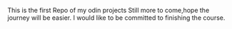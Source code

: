This is the first Repo of my odin projects
Still more to come,hope the journey will be easier.
I would like to be committed to finishing the course.